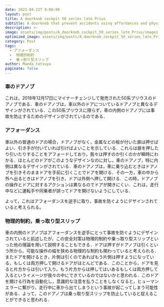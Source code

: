 ```yaml
---
date: 2021-04-22T 9:00:00
layout: post
title: A doorknob cockpit 50 series late Prius
subtitle: A doorknob that prevent accidents using affordances and physical constraints
description: >-
image: assets/img/posts/A_doorknob_cockpit_50_series_late_Prius/image1.jpg
optimized_image: assets/img/posts/A_doorknob_cockpit_50_series_late_Prius/image1_resized_thumbnail.jpg
category: Post
tags: 
  - アフォーダンス
  -  物理的制約
  -  乗っ取り型スリップ
author: Maeda_tatsuya
paginate: false
---
```


### 車のドアノブ
これは，2018年12月17日にマイナーチェンジして発売された50系プリウスのドアノブである．車のドアノブは，車以外のドアについているドアノブと異なるデザインがされている．この50系プリウスに限らず，車の内側のドアノブには事故を防止するためのデザインがされているのである．

### アフォーダンス
車以外の普通のドアの場合，ドアノブがなく，金属などの板が付いた扉は押せばよい．引き手が付いていれば引けばよいことを示している．これらは扉を押したり引いたりすることをアフォードしており，我々は押すのか引くのかが瞬時にわかる．ほとんどのドアがこのようなデザインなのに対し，車のドアノブ，特に内側は異なるデザインがされている．車のドアノブは，車に乗り込むときはドアノブを引きそのままドアを手前に引くことでドアを開ける．その一方，車の中から外へ出るときはドアノブを引き，ドアは外側へ押して開ける．この時，ドアノブの操作とドアに対するアクションは異なるのでドアが開きにくい．これは，走行中などに運転手や同乗者が誤ってドアを開けないようにしている．

よって，これはアフォーダンスを逆手に取り，事故を防ぐようにデザインされていると考えられる。

### 物理的制約，乗っ取り型スリップ
車の内側のドアノブはアフォーダンスを逆手にとって事故を防ぐようにデザインされていると前述したが，この安全対策は物理的制約や乗っ取り型スリップといった他の理論を用いて説明することもできる．ドアは押すがドアノブは引くという所から，可能な操作の幅を狭める物理的な制約も関わっていると考えられる．またドアを開けるとき，片側は引くのであればもう片側は押すようになっている，もしくは両方押して開けるドアがほとんどである．このことから，ドアを見ると片方からは引いて入り，もう片方からは押してはいあるもしくは両方押して入るというイメージが我々の中にできているのではないかと思われる．このドアを開ける行為を自動化し，意識的な注意を払うことをしなくなると，ヒューマンエラーに繋がり，走行中に車から出てしまうという事故が起こってしまう可能性がある．よって，このドアノブは乗っ取り型スリップを防止していると捉えることができると思われる．

